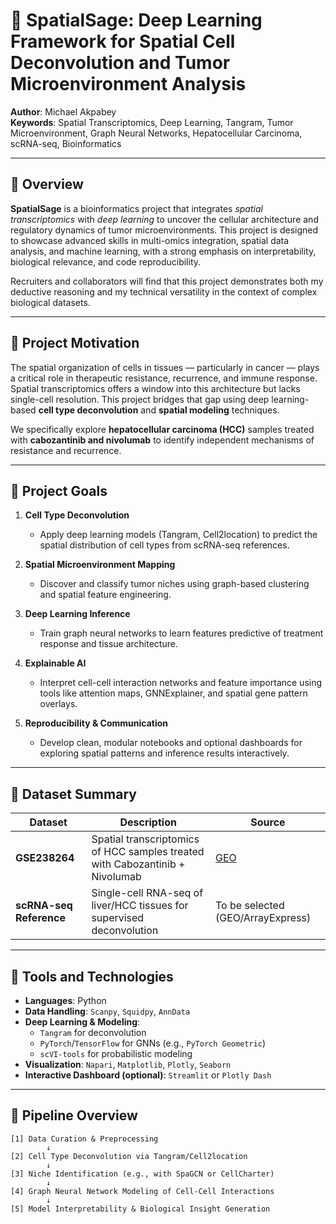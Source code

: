 # 🧠 SpatialSage: Deep Learning Framework for Spatial Cell Deconvolution and Tumor Microenvironment Analysis

**Author**: Michael Akpabey  
**Keywords**: Spatial Transcriptomics, Deep Learning, Tangram, Tumor Microenvironment, Graph Neural Networks, Hepatocellular Carcinoma, scRNA-seq, Bioinformatics

---

## 📘 Overview

**SpatialSage** is a bioinformatics project that integrates *spatial transcriptomics* with *deep learning* to uncover the cellular architecture and regulatory dynamics of tumor microenvironments. This project is designed to showcase advanced skills in multi-omics integration, spatial data analysis, and machine learning, with a strong emphasis on interpretability, biological relevance, and code reproducibility.

Recruiters and collaborators will find that this project demonstrates both my deductive reasoning and my technical versatility in the context of complex biological datasets.

---

## 🧪 Project Motivation

The spatial organization of cells in tissues — particularly in cancer — plays a critical role in therapeutic resistance, recurrence, and immune response. Spatial transcriptomics offers a window into this architecture but lacks single-cell resolution. This project bridges that gap using deep learning-based **cell type deconvolution** and **spatial modeling** techniques.

We specifically explore **hepatocellular carcinoma (HCC)** samples treated with **cabozantinib and nivolumab** to identify independent mechanisms of resistance and recurrence.

---

## 🎯 Project Goals

1. **Cell Type Deconvolution**
   - Apply deep learning models (Tangram, Cell2location) to predict the spatial distribution of cell types from scRNA-seq references.

2. **Spatial Microenvironment Mapping**
   - Discover and classify tumor niches using graph-based clustering and spatial feature engineering.

3. **Deep Learning Inference**
   - Train graph neural networks to learn features predictive of treatment response and tissue architecture.

4. **Explainable AI**
   - Interpret cell-cell interaction networks and feature importance using tools like attention maps, GNNExplainer, and spatial gene pattern overlays.

5. **Reproducibility & Communication**
   - Develop clean, modular notebooks and optional dashboards for exploring spatial patterns and inference results interactively.

---

## 📂 Dataset Summary

| Dataset | Description | Source |
|--------|-------------|--------|
| **GSE238264** | Spatial transcriptomics of HCC samples treated with Cabozantinib + Nivolumab | [GEO](https://www.ncbi.nlm.nih.gov/geo/query/acc.cgi?acc=GSE238264) |
| **scRNA-seq Reference** | Single-cell RNA-seq of liver/HCC tissues for supervised deconvolution | To be selected (GEO/ArrayExpress) |

---

## 🧰 Tools and Technologies

- **Languages**: Python
- **Data Handling**: `Scanpy`, `Squidpy`, `AnnData`
- **Deep Learning & Modeling**:
  - `Tangram` for deconvolution
  - `PyTorch`/`TensorFlow` for GNNs (e.g., `PyTorch Geometric`)
  - `scVI-tools` for probabilistic modeling
- **Visualization**: `Napari`, `Matplotlib`, `Plotly`, `Seaborn`
- **Interactive Dashboard (optional)**: `Streamlit` or `Plotly Dash`

---

## 🧪 Pipeline Overview

```plaintext
[1] Data Curation & Preprocessing
        ↓
[2] Cell Type Deconvolution via Tangram/Cell2location
        ↓
[3] Niche Identification (e.g., with SpaGCN or CellCharter)
        ↓
[4] Graph Neural Network Modeling of Cell-Cell Interactions
        ↓
[5] Model Interpretability & Biological Insight Generation

